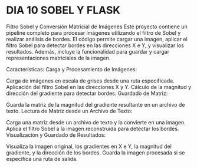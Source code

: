# DIA 10 SOBEL Y FLASK
Filtro Sobel y Conversión Matricial de Imágenes
Este proyecto contiene un pipeline completo para procesar imágenes utilizando el filtro de Sobel y realizar análisis de bordes. El código permite cargar una imagen, aplicar el filtro Sobel para detectar bordes en las direcciones X e Y, y visualizar los resultados. Además, incluye la funcionalidad para guardar y cargar representaciones matriciales de la imagen.

Características: Carga y Procesamiento de Imágenes:

Carga de imágenes en escala de grises desde una ruta especificada. Aplicación del filtro Sobel en las direcciones X y Y. Cálculo de la magnitud y dirección del gradiente para detectar bordes. Guardado de Matriz:

Guarda la matriz de la magnitud del gradiente resultante en un archivo de texto. Lectura de Matriz desde un Archivo de Texto:

Carga una matriz desde un archivo de texto y la convierte en una imagen. Aplica el filtro Sobel a la imagen reconstruida para detectar los bordes. Visualización y Guardado de Resultados:

Visualiza la imagen original, los gradientes en X e Y, la magnitud del gradiente, y la dirección de los bordes. Guarda la imagen procesada si se especifica una ruta de salida.
